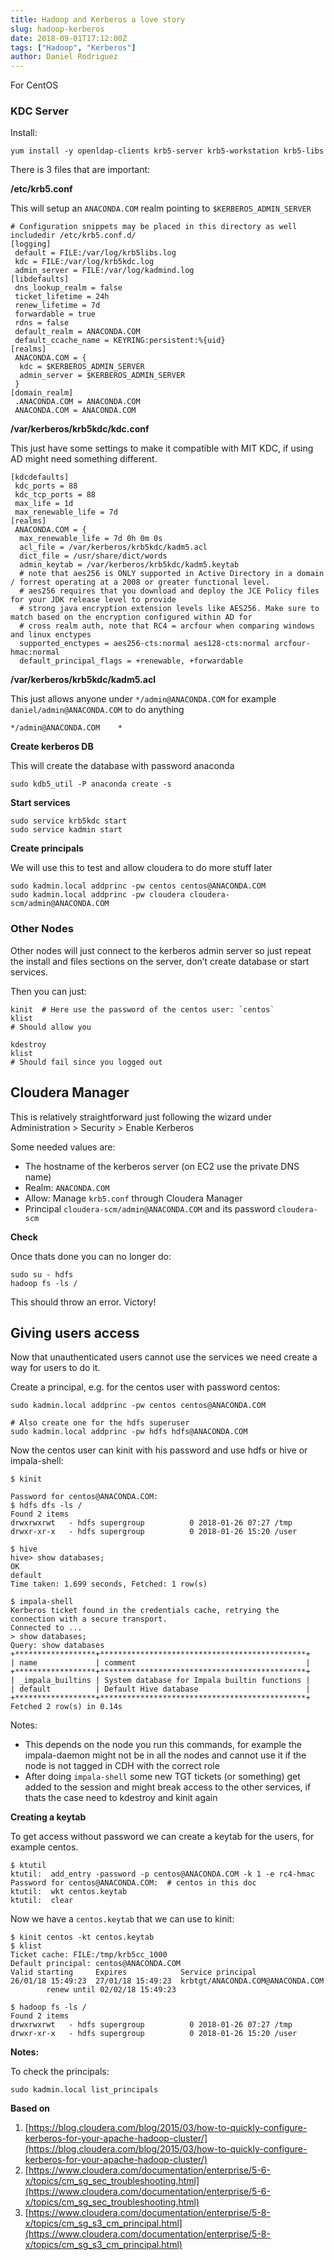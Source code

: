 ```yaml
---
title: Hadoop and Kerberos a love story
slug: hadoop-kerberos
date: 2018-09-01T17:12:00Z
tags: ["Hadoop", "Kerberos"]
author: Daniel Rodriguez
---
```


For CentOS

### KDC Server

Install:

```
yum install -y openldap-clients krb5-server krb5-workstation krb5-libs
```

There is 3 files that are important:

**/etc/krb5.conf**

This will setup an `ANACONDA.COM` realm pointing to `$KERBEROS_ADMIN_SERVER`

	# Configuration snippets may be placed in this directory as well
	includedir /etc/krb5.conf.d/
	[logging]
	 default = FILE:/var/log/krb5libs.log
	 kdc = FILE:/var/log/krb5kdc.log
	 admin_server = FILE:/var/log/kadmind.log
	[libdefaults]
	 dns_lookup_realm = false
	 ticket_lifetime = 24h
	 renew_lifetime = 7d
	 forwardable = true
	 rdns = false
	 default_realm = ANACONDA.COM
	 default_ccache_name = KEYRING:persistent:%{uid}
	[realms]
	 ANACONDA.COM = {
	  kdc = $KERBEROS_ADMIN_SERVER
	  admin_server = $KERBEROS_ADMIN_SERVER
	 }
	[domain_realm]
	 .ANACONDA.COM = ANACONDA.COM
	 ANACONDA.COM = ANACONDA.COM

**/var/kerberos/krb5kdc/kdc.conf**

This just have some settings to make it compatible with MIT KDC, if using AD might need something different.

	[kdcdefaults]
	 kdc_ports = 88
	 kdc_tcp_ports = 88
	 max_life = 1d
	 max_renewable_life = 7d
	[realms]
	 ANACONDA.COM = {
	  max_renewable_life = 7d 0h 0m 0s
	  acl_file = /var/kerberos/krb5kdc/kadm5.acl
	  dict_file = /usr/share/dict/words
	  admin_keytab = /var/kerberos/krb5kdc/kadm5.keytab
	  # note that aes256 is ONLY supported in Active Directory in a domain / forrest operating at a 2008 or greater functional level.
	  # aes256 requires that you download and deploy the JCE Policy files for your JDK release level to provide
	  # strong java encryption extension levels like AES256. Make sure to match based on the encryption configured within AD for
	  # cross realm auth, note that RC4 = arcfour when comparing windows and linux enctypes
	  supported_enctypes = aes256-cts:normal aes128-cts:normal arcfour-hmac:normal
	  default_principal_flags = +renewable, +forwardable


**/var/kerberos/krb5kdc/kadm5.acl**

This just allows anyone under `*/admin@ANACONDA.COM` for example `daniel/admin@ANACONDA.COM` to do anything

	*/admin@ANACONDA.COM	*

**Create kerberos DB**

This will create the database with password anaconda

	sudo kdb5_util -P anaconda create -s

**Start services**

	sudo service krb5kdc start
	sudo service kadmin start

**Create principals**

We will use this to test and allow cloudera to do more stuff later

	sudo kadmin.local addprinc -pw centos centos@ANACONDA.COM
	sudo kadmin.local addprinc -pw cloudera cloudera-scm/admin@ANACONDA.COM

### Other Nodes

Other nodes will just connect to the kerberos admin server so just repeat the install and files sections on the server, don’t create database or start services.

Then you can just:

	kinit  # Here use the password of the centos user: `centos`
	klist
	# Should allow you

	kdestroy
	klist
	# Should fail since you logged out


## Cloudera Manager

This is relatively straightforward just following the wizard under Administration \> Security \> Enable Kerberos

Some needed values are:

- The hostname of the kerberos server (on EC2 use the private DNS name)
- Realm: `ANACONDA.COM`
- Allow: Manage `krb5.conf` through Cloudera Manager
- Principal `cloudera-scm/admin@ANACONDA.COM` and its password `cloudera-scm`

**Check**

Once thats done you can no longer do:

	sudo su - hdfs
	hadoop fs -ls /

This should throw an error. Victory!

## Giving users access

Now that unauthenticated users cannot use the services we need create a way for users to do it.

Create a principal, e.g. for the centos user with password centos:

	sudo kadmin.local addprinc -pw centos centos@ANACONDA.COM

	# Also create one for the hdfs superuser
	sudo kadmin.local addprinc -pw hdfs hdfs@ANACONDA.COM


Now the centos user can kinit with his password and use hdfs or hive or impala-shell:

	$ kinit

	Password for centos@ANACONDA.COM:
	$ hdfs dfs -ls /
	Found 2 items
	drwxrwxrwt   - hdfs supergroup          0 2018-01-26 07:27 /tmp
	drwxr-xr-x   - hdfs supergroup          0 2018-01-26 15:20 /user

	$ hive
	hive> show databases;
	OK
	default
	Time taken: 1.699 seconds, Fetched: 1 row(s)

	$ impala-shell
	Kerberos ticket found in the credentials cache, retrying the connection with a secure transport.
	Connected to ...
	> show databases;
	Query: show databases
	+******************+**********************************************+
	| name             | comment                                      |
	+******************+**********************************************+
	| _impala_builtins | System database for Impala builtin functions |
	| default          | Default Hive database                        |
	+******************+**********************************************+
	Fetched 2 row(s) in 0.14s


Notes:

-  This depends on the node you run this commands, for example the impala-daemon might not be in all the nodes and cannot use it if the node is not tagged in CDH with the correct role
- After doing `impala-shell` some new TGT tickets (or something) get added to the session and might break access to the other services, if thats the case need to kdestroy and kinit again

**Creating a keytab**

To get access without password we can create a keytab for the users, for example centos.

	$ ktutil
	ktutil:  add_entry -password -p centos@ANACONDA.COM -k 1 -e rc4-hmac
	Password for centos@ANACONDA.COM:  # centos in this doc
	ktutil:  wkt centos.keytab
	ktutil:  clear


Now we have a `centos.keytab` that we can use to kinit:

	$ kinit centos -kt centos.keytab
	$ klist
	Ticket cache: FILE:/tmp/krb5cc_1000
	Default principal: centos@ANACONDA.COM
	Valid starting     Expires            Service principal
	26/01/18 15:49:23  27/01/18 15:49:23  krbtgt/ANACONDA.COM@ANACONDA.COM
			renew until 02/02/18 15:49:23

	$ hadoop fs -ls /
	Found 2 items
	drwxrwxrwt   - hdfs supergroup          0 2018-01-26 07:27 /tmp
	drwxr-xr-x   - hdfs supergroup          0 2018-01-26 15:20 /user

**Notes:**

To check the principals:

	sudo kadmin.local list_principals

**Based on**

1. [https://blog.cloudera.com/blog/2015/03/how-to-quickly-configure-kerberos-for-your-apache-hadoop-cluster/](https://blog.cloudera.com/blog/2015/03/how-to-quickly-configure-kerberos-for-your-apache-hadoop-cluster/)
2. [https://www.cloudera.com/documentation/enterprise/5-6-x/topics/cm_sg_sec_troubleshooting.html](https://www.cloudera.com/documentation/enterprise/5-6-x/topics/cm_sg_sec_troubleshooting.html)
3. [https://www.cloudera.com/documentation/enterprise/5-8-x/topics/cm_sg_s3_cm_principal.html](https://www.cloudera.com/documentation/enterprise/5-8-x/topics/cm_sg_s3_cm_principal.html)
